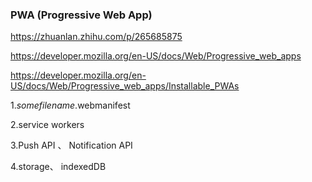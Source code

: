 ### PWA (Progressive Web App)

https://zhuanlan.zhihu.com/p/265685875

https://developer.mozilla.org/en-US/docs/Web/Progressive_web_apps

https://developer.mozilla.org/en-US/docs/Web/Progressive_web_apps/Installable_PWAs

1.*somefilename*.webmanifest

2.service workers

3.Push API 、 Notification API

4.storage、 indexedDB